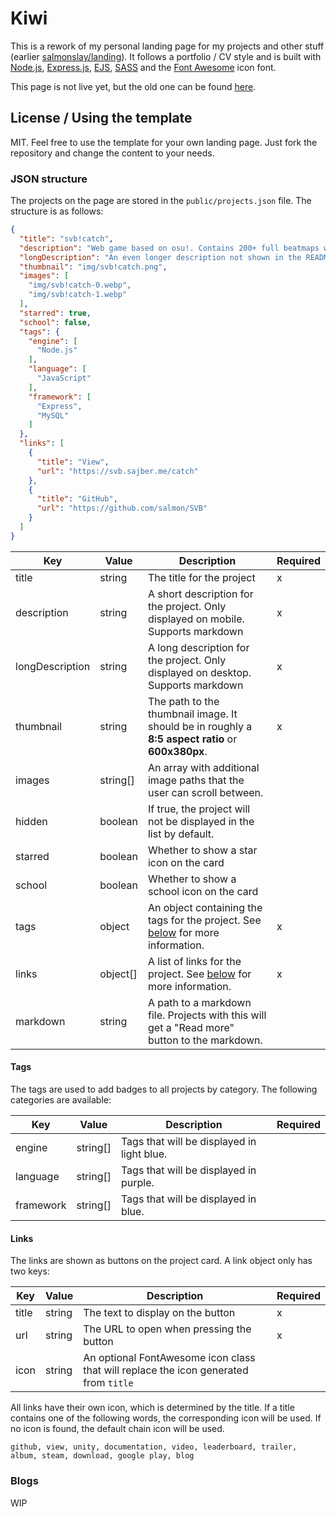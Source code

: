 # Kiwi

This is a rework of my personal landing page for my projects and other stuff (earlier [salmonslay/landing](https://github.com/salmonslay/landing)). It follows a portfolio / CV style and is built with [Node.js](https://nodejs.org/en), [Express.js](https://expressjs.com/), [EJS](https://ejs.co/), [SASS](https://sass-lang.com/) and the [Font Awesome](https://fontawesome.com/) icon font.

This page is not live yet, but the old one can be found [here](https://sofia.kiwi/).

## License / Using the template

MIT. Feel free to use the template for your own landing page. Just fork the repository and change the content to your needs.

### JSON structure

The projects on the page are stored in the `public/projects.json` file. The structure is as follows:

```json
{
  "title": "svb!catch",
  "description": "Web game based on osu!. Contains 200+ full beatmaps with music, 8 mods, online profiles and a custom difficulty system.",
  "longDescription": "An even longer description not shown in the README to save some space.",
  "thumbnail": "img/svb!catch.png",
  "images": [
    "img/svb!catch-0.webp",
    "img/svb!catch-1.webp"
  ],
  "starred": true,
  "school": false,
  "tags": {
    "engine": [
      "Node.js"
    ],
    "language": [
      "JavaScript"
    ],
    "framework": [
      "Express",
      "MySQL"
    ]
  },
  "links": [
    {
      "title": "View",
      "url": "https://svb.sajber.me/catch"
    },
    {
      "title": "GitHub",
      "url": "https://github.com/salmon/SVB"
    }
  ]
}
```

| Key             | Value    | Description                                                                                       | Required |
|-----------------|----------|---------------------------------------------------------------------------------------------------|----------|
| title           | string   | The title for the project                                                                         | x        |
| description     | string   | A short description for the project. Only displayed on mobile. Supports markdown                  | x        |
| longDescription | string   | A long description for the project. Only displayed on desktop. Supports markdown                  | x        |
| thumbnail       | string   | The path to the thumbnail image. It should be in roughly a **8:5 aspect ratio** or **600x380px**. | x        |
| images          | string[] | An array with additional image paths that the user can scroll between.                            |          |
| hidden          | boolean  | If true, the project will not be displayed in the list by default.                                |          |
| starred         | boolean  | Whether to show a star icon on the card                                                           |          |
| school          | boolean  | Whether to show a school icon on the card                                                         |          |
| tags            | object   | An object containing the tags for the project. See [below](#tags) for more information.           | x        |
| links           | object[] | A list of links for the project. See [below](#links) for more information.                        | x        |
| markdown        | string   | A path to a markdown file. Projects with this will get a "Read more" button to the markdown.      |          |

#### Tags

The tags are used to add badges to all projects by category. The following categories are available:

| Key       | Value    | Description                                | Required |
|-----------|----------|--------------------------------------------|----------|
| engine    | string[] | Tags that will be displayed in light blue. |          |
| language  | string[] | Tags that will be displayed in purple.     |          |
| framework | string[] | Tags that will be displayed in blue.       |          |

#### Links

The links are shown as buttons on the project card. A link object only has two keys:

| Key   | Value  | Description                                                                          | Required |
|-------|--------|--------------------------------------------------------------------------------------|----------|
| title | string | The text to display on the button                                                    | x        |
| url   | string | The URL to open when pressing the button                                             | x        |
| icon  | string | An optional FontAwesome icon class that will replace the icon generated from `title` |          |

All links have their own icon, which is determined by the title. If a title contains one of the following words, the corresponding icon will be used. If no icon is found, the default chain icon will be used. 

`github, view, unity, documentation, video, leaderboard, trailer, album, steam, download, google play, blog`

### Blogs

WIP